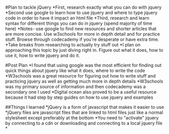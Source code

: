 #Plan to tackle jQuery
*First, research exactly what you can do with jquery 
*Second use google to learn how to use jquery and where to type jquery code in order to have it impact an html file
*Third, research and learn syntax for different things you can do in jquery (spend majority of time here)
*Notes- use google to find new resources and shorter articles that are more concise. Use w3schools for more in depth detail and for practice stuff. Browse through codecademy if you're desperate or have extra time. 
*Take breaks from researching to actually try stuff out
*I plan on approaching this topic by just diving right in. Figure out what it does, how to use it, how to write jquery and do it. 

#Post Plan
*I found that using google was the most efficient for finding out quick things about jquery like what it does, where to write the code
*W3schools was a great resource for figuring out how to write stuff and practicing jquery as well as getting much more in depth details
*W3schools was my primary source of information and then codecademy was a secondary one I used
*Digital ocean also proved to be a useful resource because it had step by step guides on how to use jquery and examples


##Things I learned
*jQuery is a form of javascript that makes it easier to use
*jQuery files are javascript files that are linked to html files just like a normal stylesheet except preferably at the bottom
*You need to "activate" jquery by connecting to a cdn or downloading and connecting to a local jquery file
*
